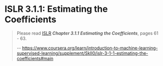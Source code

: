 # ISLR 3.1.1: Estimating the Coefficients
> 
> Please read [ISLR](https://www.statlearning.com/ "ISLR") **_Chapter 3.1.1_** **_Estimating the Coefficients_**, pages 61 - 63\.
>
> -- https://www.coursera.org/learn/introduction-to-machine-learning-supervised-learning/supplement/SkII0/islr-3-1-1-estimating-the-coefficients#main

